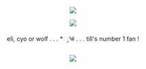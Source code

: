 <p align="center"> <img src="https://media.discordapp.net/attachments/789985868370542602/1224432562659917946/Untitled147_20240401195742.png?ex=661d78af&is=660b03af&hm=8decdedefab5daab6d49f7672b3a3e30c4d7e1aa5ad56f41fe69a399961d367c&=&format=webp&quality=lossless&width=962&height=388">

<p align="center"> <img src="https://media.discordapp.net/attachments/789985868370542602/1224422924128358522/Untitled146_20240401191659.png?ex=661d6fb5&is=660afab5&hm=4ebce5ed0b457ac7971b2558cfd40cfe9dfe0ffbc71b791df16709400342f697&=&format=webp&quality=lossless&width=494&height=197">

<p align="center"> 
eli, cyo or wolf . . . *ೃ༄
. . . till's number 1 fan ! 
</p>

<p align="center"> <img src="https://media.discordapp.net/attachments/789985868370542602/1224434096927805572/Untitled148_20240401200348.png?ex=661d7a1d&is=660b051d&hm=088305041a57b6ecbc06610b2b2f779c6561468022dc6071f7e8f46cde57e08d&=&format=webp&quality=lossless&width=494&height=197">
